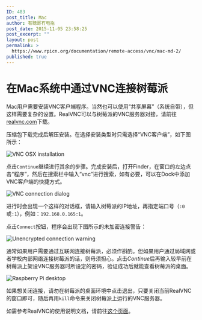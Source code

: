 ```yaml
---
ID: 483
post_title: Mac
author: 有聰哥冇甩拖
post_date: 2015-11-05 23:58:25
post_excerpt: ""
layout: post
permalink: >
  https://www.rpicn.org/documentation/remote-access/vnc/mac-md-2/
published: true
---
```

# 在Mac系统中通过VNC连接树莓派

Mac用户需要安装VNC客户端程序。当然也可以使用“共享屏幕”（系统自带），但这样需要复杂的设置。RealVNC可以与树莓派的VNC服务器对接，请前往<a href=”http://www.realvnc.com/download/vnc/latest” target=”_blank”>realvnc.com</a>下载。

压缩包下载完成后解压安装。在选择安装类型时只需选择“VNC客户端”，如下图所示：

![VNC OSX installation](https://raw.githubusercontent.com/rpicn/documentation/master/remote-access/vnc/images/osx/vnc-osx-install.png)

点击`Continue`继续进行其余的步骤。完成安装后，打开Finder，在窗口的左边点击“程序”，然后在搜索栏中输入“vnc”进行搜索，如有必要，可以在Dock中添加VNC客户端的快捷方式。

![VNC connection dialog](https://raw.githubusercontent.com/rpicn/documentation/master/remote-access/vnc/images/osx/vnc-osx-connect.png)

进行时会出现一个这样的对话框，请输入树莓派的IP地址，再指定端口号（`:0`或`:1`），例如：`192.168.0.165:1`。

点击`Connect`按钮，程序会出现下图所示的未加密连接警告：

![Unencrypted connection warning](https://raw.githubusercontent.com/rpicn/documentation/master/remote-access/vnc/images/osx/vnc-osx-warning.png)

通常如果用户需要通过互联网连接树莓派，必须作斟酌。但如果用户通过局域网或者学校内部网络连接树莓派的话，则毋须担心。点击*Continue*后再输入较早前在树莓派上架设VNC服务器时所设定的密码，验证成功后就能查看树莓派的桌面。

![Raspberry Pi desktop](https://raw.githubusercontent.com/rpicn/documentation/master/remote-access/vnc/images/osx/vnc-osx-connected.png)

如果想关闭连接，请勿在树莓派的桌面环境中点击退出，只要关闭当前RealVNC的窗口即可，随后再用`kill`命令来关闭树莓派上运行的VNC服务器。

如需参考RealVNC的使用说明文档，请前往<a href=”http://www.realvnc.com/products/vnc/documentation/latest/” target=”_blank”>这个页面</a>。
